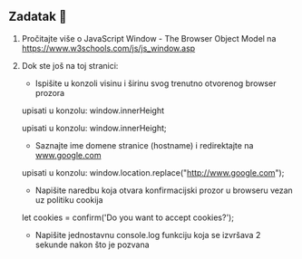 ## Zadatak 📝

1. Pročitajte više o JavaScript Window - The Browser Object Model na https://www.w3schools.com/js/js_window.asp

2. Dok ste još na toj stranici:
    - Ispišite u konzoli visinu i širinu svog trenutno otvorenog browser prozora
    
    upisati u konzolu: window.innerHeight
    
    upisati u konzolu: window.innerHeight;

    - Saznajte ime domene stranice (hostname) i redirektajte na www.google.com 

    upisati u konzolu: window.location.replace("http://www.google.com");

    - Napišite naredbu koja otvara konfirmacijski prozor u browseru vezan uz politiku cookija 
    
    let cookies = confirm('Do you want to accept cookies?');

    - Napišite jednostavnu console.log funkciju koja se izvršava 2 sekunde nakon što je pozvana
